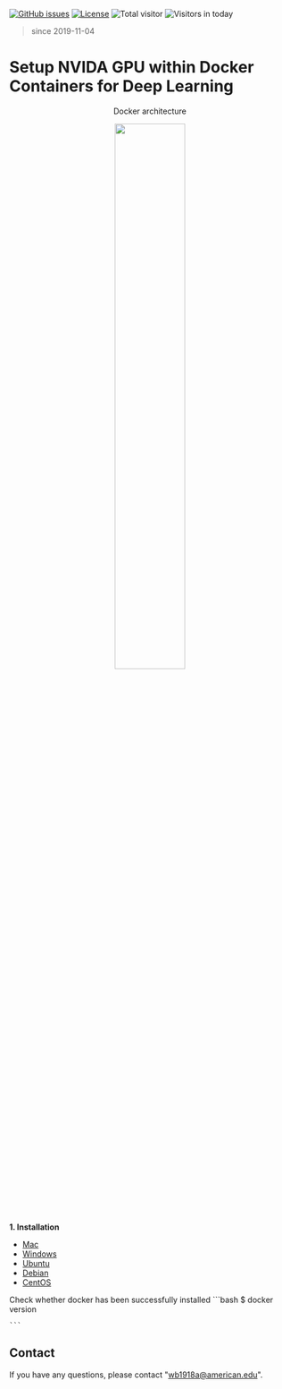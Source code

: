 [![GitHub issues](https://img.shields.io/github/issues/Naereen/StrapDown.js.svg)](https://github.com/BumbleBee0819/PsychophysicsExperiment_PairedComparison/issues/)
[![License](https://img.shields.io/badge/license-MIT-yellow.svg)](https://opensource.org/licenses/MIT)
![Total visitor](https://visitor-count-badge.herokuapp.com/total.svg?repo_id=docker_gpu)
![Visitors in today](https://visitor-count-badge.herokuapp.com/today.svg?repo_id=docker_gpu)
> since 2019-11-04


# Setup NVIDA GPU within Docker Containers for Deep Learning
<div>
    <p align="center"> Docker architecture </strong></p>
    <p align="center"><img src="https://lh6.googleusercontent.com/OLNkuRtYmA-8DwJ1-gSM9HL4Uxu56ae3yX5deu9997DXNtNEFbaAnuwSTlKFbAlmwH8GqJohKNow8gpDbUj_LPqW1sfXBu7CLDFB2cL5jqCuuLiOc89AKdH2yiYkq-37EdnePetq"  display= block width=50%></p>
</div>


**1. Installation**
   - [Mac](https://docs.docker.com/docker-for-mac/install/)
   - [Windows](https://docs.docker.com/docker-for-windows/install/)
   - [Ubuntu](https://docs.docker.com/install/linux/docker-ce/ubuntu/)
   - [Debian](https://docs.docker.com/install/linux/docker-ce/debian/)
   - [CentOS](https://docs.docker.com/install/linux/docker-ce/centos/)

   Check whether docker has been successfully installed
    ```bash
    $ docker version
    
    ```


## Contact
If you have any questions, please contact "wb1918a@american.edu".
   
   

 
